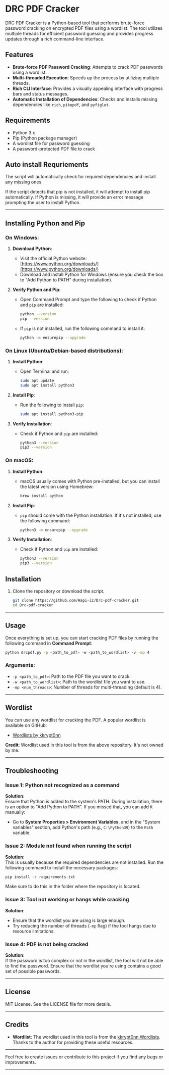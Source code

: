 # DRC PDF Cracker

DRC PDF Cracker is a Python-based tool that performs brute-force password cracking on encrypted PDF files using a wordlist. The tool utilizes multiple threads for efficient password guessing and provides progress updates through a rich command-line interface.

## Features

- **Brute-force PDF Password Cracking**: Attempts to crack PDF passwords using a wordlist.
- **Multi-threaded Execution**: Speeds up the process by utilizing multiple threads.
- **Rich CLI Interface**: Provides a visually appealing interface with progress bars and status messages.
- **Automatic Installation of Dependencies**: Checks and installs missing dependencies like `rich`, `pikepdf`, and `pyfiglet`.

## Requirements

- Python 3.x
- Pip (Python package manager)
- A wordlist file for password guessing
- A password-protected PDF file to crack


## Auto install Requriements 

The script will automatically check for required dependencies and install any missing ones.

If the script detects that pip is not installed, it will attempt to install pip automatically. If Python is missing, it will provide an error message prompting the user to install Python.

---

## Installing Python and Pip

### On Windows:

1. **Download Python**:
   - Visit the official Python website: [https://www.python.org/downloads/](https://www.python.org/downloads/)
   - Download and install Python for Windows (ensure you check the box to "Add Python to PATH" during installation).

2. **Verify Python and Pip**:
   - Open Command Prompt and type the following to check if Python and `pip` are installed:
     ```bash
     python --version
     pip --version
     ```
   - If `pip` is not installed, run the following command to install it:
     ```bash
     python -m ensurepip --upgrade
     ```

### On Linux (Ubuntu/Debian-based distributions):

1. **Install Python**:
   - Open Terminal and run:
     ```bash
     sudo apt update
     sudo apt install python3
     ```

2. **Install Pip**:
   - Run the following to install `pip`:
     ```bash
     sudo apt install python3-pip
     ```

3. **Verify Installation**:
   - Check if Python and `pip` are installed:
     ```bash
     python3 --version
     pip3 --version
     ```

### On macOS:

1. **Install Python**:
   - macOS usually comes with Python pre-installed, but you can install the latest version using Homebrew:
     ```bash
     brew install python
     ```

2. **Install Pip**:
   - `pip` should come with the Python installation. If it's not installed, use the following command:
     ```bash
     python3 -m ensurepip --upgrade
     ```

3. **Verify Installation**:
   - Check if Python and `pip` are installed:
     ```bash
     python3 --version
     pip3 --version
     ```

## Installation

1. Clone the repository or download the script.
   ```bash
   git clone https://github.com/Hapi-iz/Drc-pdf-cracker.git
   cd Drc-pdf-cracker

---

## Usage

Once everything is set up, you can start cracking PDF files by running the following command in **Command Prompt**:

```bash
python drcpdf.py -p <path_to_pdf> -w <path_to_wordlist> -v -mp 4
```

### Arguments:
- `-p <path_to_pdf>`: Path to the PDF file you want to crack.
- `-w <path_to_wordlist>`: Path to the wordlist file you want to use.
- `-mp <num_threads>`: Number of threads for multi-threading (default is 4).

---

## Wordlist

You can use any wordlist for cracking the PDF. A popular wordlist is available on GitHub:

- [Wordlists by kkrypt0nn](https://github.com/kkrypt0nn/wordlists.git)

**Credit**: Wordlist used in this tool is from the above repository. It's not owned by me.

---

## Troubleshooting

### Issue 1: **Python not recognized as a command**
**Solution**:  
Ensure that Python is added to the system's PATH. During installation, there is an option to "Add Python to PATH". If you missed that, you can add it manually:
- Go to **System Properties > Environment Variables**, and in the "System variables" section, add Python's path (e.g., `C:\Python39`) to the `Path` variable.

### Issue 2: **Module not found when running the script**
**Solution**:  
This is usually because the required dependencies are not installed. Run the following command to install the necessary packages:
```bash
pip install -r requirements.txt
```
Make sure to do this in the folder where the repository is located.

### Issue 3: **Tool not working or hangs while cracking**
**Solution**:  
- Ensure that the wordlist you are using is large enough.
- Try reducing the number of threads (`-mp` flag) if the tool hangs due to resource limitations.


### Issue 4: **PDF is not being cracked**
**Solution**:  
If the password is too complex or not in the wordlist, the tool will not be able to find the password. Ensure that the wordlist you're using contains a good set of possible passwords.

---

## License

MIT License. See the LICENSE file for more details.

---

## Credits

- **Wordlist**: The wordlist used in this tool is from the [kkrypt0nn Wordlists](https://github.com/kkrypt0nn/wordlists.git). Thanks to the author for providing these useful resources.

---

Feel free to create issues or contribute to this project if you find any bugs or improvements.

---
